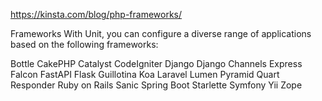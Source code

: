 https://kinsta.com/blog/php-frameworks/

Frameworks
With Unit, you can configure a diverse range of applications based on the following frameworks:

Bottle
CakePHP
Catalyst
CodeIgniter
Django
Django Channels
Express
Falcon
FastAPI
Flask
Guillotina
Koa
Laravel
Lumen
Pyramid
Quart
Responder
Ruby on Rails
Sanic
Spring Boot
Starlette
Symfony
Yii
Zope